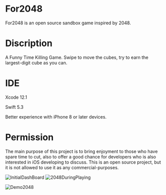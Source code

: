 # For2048
For2048 is an open source sandbox game inspired by 2048.
# Discription
A Funny Time Killing Game. Swipe to move the cubes, try to earn the largest-digit cube as you can.
# IDE
Xcode 12.1

Swift 5.3

Better experience with iPhone 8 or later devices. 

# Permission
The main purpose of this project is to bring enjoyment to those who have spare time to cut, also to offer a good chance for developers who is also interested in iOS developing to discuss. This is an open source project, but it is not allowed to use it as any commercial-purposes.  

![InitialDashBoard](https://user-images.githubusercontent.com/63318597/97724999-05d90700-1aa4-11eb-814b-e74a25cbd6b5.png)
![2048DuringPlaying](https://user-images.githubusercontent.com/63318597/97725048-16897d00-1aa4-11eb-8a20-f0e6dd926ac3.png)

![Demo2048](https://user-images.githubusercontent.com/63318597/97726837-0a9eba80-1aa6-11eb-8541-f06cf8c411d7.gif)
